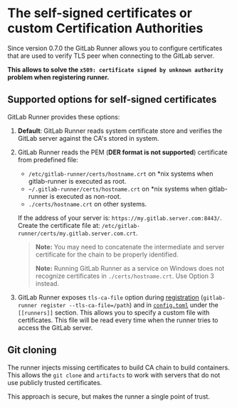 # The self-signed certificates or custom Certification Authorities

Since version 0.7.0 the GitLab Runner allows you to configure certificates that
are used to verify TLS peer when connecting to the GitLab server.

**This allows to solve the `x509: certificate signed by unknown authority` problem when registering runner.**

## Supported options for self-signed certificates

GitLab Runner provides these options:

1. **Default**: GitLab Runner reads system certificate store and verifies the GitLab server against the CA's stored in system.

1. GitLab Runner reads the PEM (**DER format is not supported**) certificate from predefined file:

   - `/etc/gitlab-runner/certs/hostname.crt` on *nix systems when gitlab-runner is executed as root.
   - `~/.gitlab-runner/certs/hostname.crt` on *nix systems when gitlab-runner is executed as non-root.
   - `./certs/hostname.crt` on other systems.

   If the address of your server is: `https://my.gitlab.server.com:8443/`.
   Create the certificate file at: `/etc/gitlab-runner/certs/my.gitlab.server.com.crt`.

   > **Note:** You may need to concatenate the intermediate and server certificate
   > for the chain to be properly identified.
   >
   > **Note:** Running GitLab Runner as a service on Windows does not recognize certificates in `./certs/hostname.crt`.
   > Use Option 3 instead.

1. GitLab Runner exposes `tls-ca-file` option during
   [registration](../commands/README.md#gitlab-runner-register)
   (`gitlab-runner register --tls-ca-file=/path`) and in
   [`config.toml`](advanced-configuration.md) under the `[[runners]]` section.
   This allows you to specify a custom file with certificates.
   This file will be read every time when the runner tries to access the GitLab server.

## Git cloning

The runner injects missing certificates to build CA chain to build containers.
This allows the `git clone` and `artifacts` to work with servers that do not use publicly trusted certificates.

This approach is secure, but makes the runner a single point of trust.
